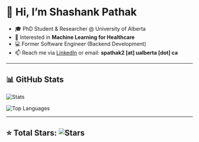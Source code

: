 # 👋 Hi, I’m Shashank Pathak

- 🎓 PhD Student & Researcher @ University of Alberta  
- 👀 Interested in **Machine Learning for Healthcare**  
- 💻 Former Software Engineer (Backend Development)  
- 📫 Reach me via [LinkedIn](https://www.linkedin.com/in/shashankcube/) or email: **spathak2 [at] ualberta [dot] ca**

---

## 📊 GitHub Stats
![Stats](https://github-readme-stats.vercel.app/api?username=shashankcuber&show_icons=true&theme=radical)

![Top Languages](https://github-readme-stats.vercel.app/api/top-langs/?username=shashankcuber&layout=compact&theme=radical)

---

⭐️ Total Stars: ![Stars](https://img.shields.io/github/stars/shashankcuber?affiliations=OWNER%2CCOLLABORATOR&style=flat-square)  
---

<!---
shashankcuber/shashankcuber is a ✨ special ✨ repository because its `README.md` appears on your GitHub profile.
You can click the Preview link to take a look at your changes.
--->

